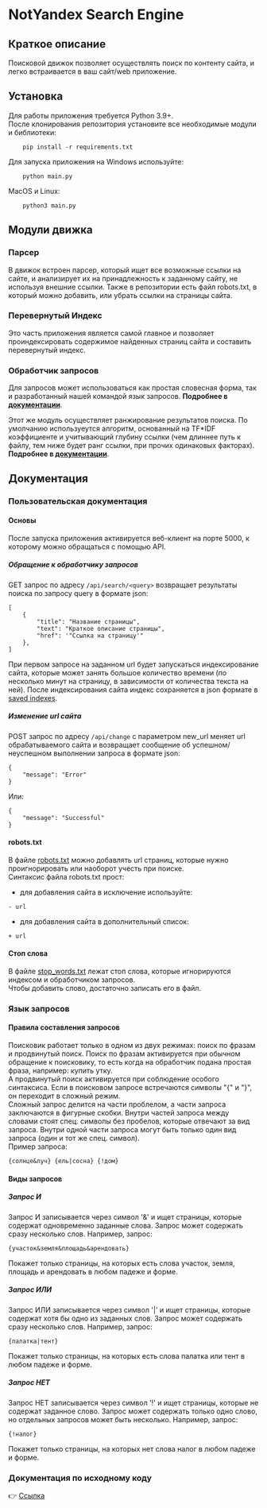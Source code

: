 # NotYandex Search Engine
## Краткое описание
Поисковой движок позволяет осуществлять поиск 
по контенту сайта, и легко встраивается в ваш сайт/web приложение.
## Установка
Для работы приложения требуется Python 3.9+.  
После клонирования репозитория установите все необходимые модули и библиотеки:
```
    pip install -r requirements.txt
```
Для запуска приложения на Windows используйте:
```
    python main.py
```
MacOS и Linux:
```
    python3 main.py
```
## Модули движка
### Парсер
В движок встроен парсер, который ищет все возможные ссылки на сайте, 
и анализирует их на принадлежность к заданному сайту, не используя внешние ссылки.
Также в репозитории есть файл robots.txt, в который можно добавить, 
или убрать ссылки на страницы сайта.
### Перевернутый Индекс
Это часть приложения является самой главное и позволяет проиндексировать
содержимое найденных страниц сайта и составить перевернутый индекс.
### Обработчик запросов
Для запросов может использоваться как простая словесная форма, так и 
разработанный нашей командой язык запросов. **Подробнее в [документации](docs/index.md)**.  

Этот же модуль осуществляет ранжирование результатов поиска. 
По умолчанию используеутся алгоритм, основанный на TF*IDF 
коэффициенте и учитывающий глубину ссылки 
(чем длиннее путь к файлу, тем ниже будет ранг ссылки, при прочих 
одинаковых факторах). **Подробнее в [документации](docs/index.md)**.

## Документация
### Пользовательская документация
#### Основы
После запуска приложения активируется веб-клиент на порте 5000, 
к которому можно обращаться с помощью API.  
##### Обращение к обработчику запросов
GET запрос по адресу `/api/search/<query>` возвращает результаты поиска
по запросу query в формате json:
```
[
    {
        "title": "Название страницы",
        "text": "Краткое описание страницы",
        "href": '"Ссылка на страницу'"
    },
]
```
При первом запросе на заданном url будет запускаться индексирование сайта,
которые может занять большое количество времени (по несколько минут 
на страницу, в зависимости от количества текста на ней). После индексирования
сайта индекс сохраняется в json формате в [saved indexes](engine/saved%20indexes).
##### Изменение url сайта
POST запрос по адресу `/api/change` с параметром new_url меняет url 
обрабатываемого сайта и возвращает сообщение об успешном/неуспешном 
выполнении запроса в формате json:
```
{
    "message": "Error"
}
```
Или:
```
{
    "message": "Successful"
}
```
#### robots.txt
В файле [robots.txt](engine/robots.txt) можно добавлять url страниц, 
которые нужно проигнорировать или наоборот учесть при поиске.  
Синтаксис файла robots.txt прост:  
- для добавления сайта в исключение используйте:
```
- url
```
- для добавления сайта в дополнительный список:
```
+ url
```
#### Стоп слова
В файле [stop_words.txt](engine/stop_words.txt) лежат стоп слова,
которые игнорируются индексом и обработчиком запросов.  
Чтобы добавить слово, достаточно записать его в файл.
### Язык запросов
#### Правила составления запросов
Поисковик работает только в одном из двух режимах: поиск по фразам и 
продвинутый поиск.
Поиск по фразам активируется при обычном обращение к поисковику, то есть
когда на обработчик подана простая фраза, например: купить утку.  
А продвинутый поиск активируется при соблюдение особого синтаксиса. Если
в поисковом запросе встречаются символы "{" и "}", он переходит в 
сложный режим.  
Сложный запрос делится на части проблелом, а части запроса заключаются в
фигурные скобки. Внутри частей запроса между словами стоят 
спец. символы без пробелов, которые отвечают за вид запроса. Внутри одной 
части запроса могут быть только один вид запроса 
(один и тот же спец. символ).  
Пример запроса:
```
{солнце&луч} {ель|сосна} {!дом}
```
#### Виды запросов
##### Запрос И
Запрос И записывается через символ '&' и ищет страницы, которые содержат
одновременно заданные слова. Запрос может содержать сразу несколько слов. 
Например, запрос: 
```
{участок&земля&площадь&арендовать}
```
Покажет только страницы, на которых есть слова участок, земля, 
площадь и арендовать в любом падеже и форме.
##### Запрос ИЛИ
Запрос ИЛИ записывается через символ '|' и ищет страницы, которые содержат 
хотя бы одно из заданных слов. Запрос может содержать сразу несколько слов.
Например, запрос:
```
{палатка|тент}
```
Покажет только страницы, на которых есть слова палатка или тент
в любом падеже и форме.
##### Запрос НЕТ
Запрос НЕТ записывается через символ '!' и ищет страницы, которые не содержат
заданное слово. Запрос может содержать только одно слово,
но отдельных запросов может быть несколько.
Например, запрос:
```
{!налог}
```
Покажет только страницы, на которых нет слова налог в любом падеже и форме.
### Документация по исходному коду
:point_right: [Ссылка](docs/index.md)